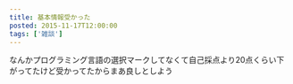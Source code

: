 ```yaml
---
title: 基本情報受かった
posted: 2015-11-17T12:00:00
tags: ['雑談']
---
```


なんかプログラミング言語の選択マークしてなくて自己採点より20点くらい下がってたけど受かってたからまあ良しとしよう


